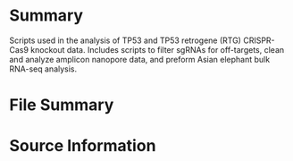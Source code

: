 # Summary
Scripts used in the analysis of TP53 and TP53 retrogene (RTG) CRISPR-Cas9 knockout data. Includes scripts to filter sgRNAs for off-targets, clean and analyze amplicon nanopore data, and preform Asian elephant bulk RNA-seq analysis.

# File Summary



# Source Information
